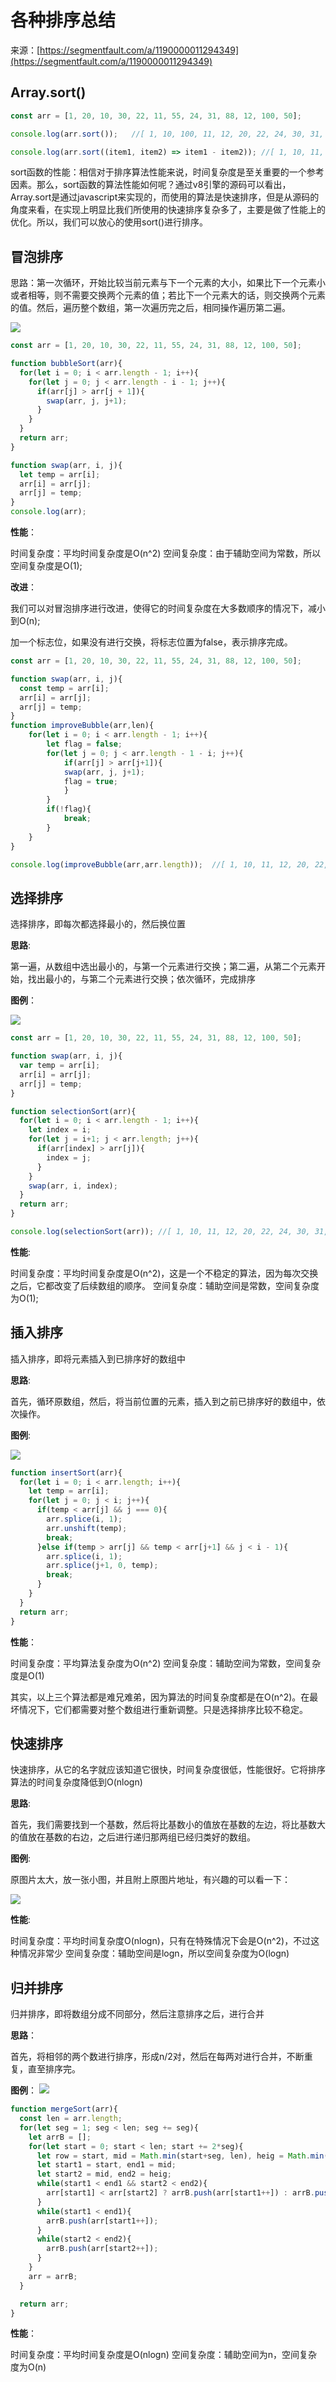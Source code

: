 # 各种排序总结

来源：[https://segmentfault.com/a/1190000011294349](https://segmentfault.com/a/1190000011294349)

## Array.sort()

```javascript
const arr = [1, 20, 10, 30, 22, 11, 55, 24, 31, 88, 12, 100, 50];

console.log(arr.sort());   //[ 1, 10, 100, 11, 12, 20, 22, 24, 30, 31, 50, 55, 88 ]

console.log(arr.sort((item1, item2) => item1 - item2)); //[ 1, 10, 11, 12, 20, 22, 24, 30, 31, 50, 55, 88, 100 ]
```

sort函数的性能：相信对于排序算法性能来说，时间复杂度是至关重要的一个参考因素。那么，sort函数的算法性能如何呢？通过v8引擎的源码可以看出，Array.sort是通过javascript来实现的，而使用的算法是快速排序，但是从源码的角度来看，在实现上明显比我们所使用的快速排序复杂多了，主要是做了性能上的优化。所以，我们可以放心的使用sort()进行排序。

## 冒泡排序

思路：第一次循环，开始比较当前元素与下一个元素的大小，如果比下一个元素小或者相等，则不需要交换两个元素的值；若比下一个元素大的话，则交换两个元素的值。然后，遍历整个数组，第一次遍历完之后，相同操作遍历第二遍。

![](https://segmentfault.com/img/remote/1460000011294354)

```javascript
const arr = [1, 20, 10, 30, 22, 11, 55, 24, 31, 88, 12, 100, 50];

function bubbleSort(arr){
  for(let i = 0; i < arr.length - 1; i++){
    for(let j = 0; j < arr.length - i - 1; j++){
      if(arr[j] > arr[j + 1]){
        swap(arr, j, j+1);
      }
    }
  }
  return arr;
}

function swap(arr, i, j){
  let temp = arr[i];
  arr[i] = arr[j];
  arr[j] = temp;
}
console.log(arr);
```

__性能__：

时间复杂度：平均时间复杂度是O(n^2)
空间复杂度：由于辅助空间为常数，所以空间复杂度是O(1);

__改进__：

我们可以对冒泡排序进行改进，使得它的时间复杂度在大多数顺序的情况下，减小到O(n);

加一个标志位，如果没有进行交换，将标志位置为false，表示排序完成。

```javascript
const arr = [1, 20, 10, 30, 22, 11, 55, 24, 31, 88, 12, 100, 50];

function swap(arr, i, j){
  const temp = arr[i];
  arr[i] = arr[j];
  arr[j] = temp;
}
function improveBubble(arr,len){
    for(let i = 0; i < arr.length - 1; i++){
        let flag = false;
        for(let j = 0; j < arr.length - 1 - i; j++){
            if(arr[j] > arr[j+1]){
            swap(arr, j, j+1);
            flag = true;
            }
        }
        if(!flag){
            break;
        }
    }
}

console.log(improveBubble(arr,arr.length));  //[ 1, 10, 11, 12, 20, 22, 24, 30, 31, 50, 55, 88, 100 ]
```

## 选择排序

选择排序，即每次都选择最小的，然后换位置

__思路__:

第一遍，从数组中选出最小的，与第一个元素进行交换；第二遍，从第二个元素开始，找出最小的，与第二个元素进行交换；依次循环，完成排序

__图例__：

![](https://segmentfault.com/img/remote/1460000011294355)

```javascript
const arr = [1, 20, 10, 30, 22, 11, 55, 24, 31, 88, 12, 100, 50];

function swap(arr, i, j){
  var temp = arr[i];
  arr[i] = arr[j];
  arr[j] = temp;
}

function selectionSort(arr){
  for(let i = 0; i < arr.length - 1; i++){
    let index = i;
    for(let j = i+1; j < arr.length; j++){
      if(arr[index] > arr[j]){
        index = j;
      }
    }
    swap(arr, i, index);
  }
  return arr;
}

console.log(selectionSort(arr)); //[ 1, 10, 11, 12, 20, 22, 24, 30, 31, 50, 55, 88, 100 ]
```

__性能__:

时间复杂度：平均时间复杂度是O(n^2)，这是一个不稳定的算法，因为每次交换之后，它都改变了后续数组的顺序。
空间复杂度：辅助空间是常数，空间复杂度为O(1);

## 插入排序

插入排序，即将元素插入到已排序好的数组中

__思路__:

首先，循环原数组，然后，将当前位置的元素，插入到之前已排序好的数组中，依次操作。

__图例__:

![](https://segmentfault.com/img/remote/1460000011294356)

```javascript
function insertSort(arr){
  for(let i = 0; i < arr.length; i++){
    let temp = arr[i];
    for(let j = 0; j < i; j++){
      if(temp < arr[j] && j === 0){
        arr.splice(i, 1);
        arr.unshift(temp);
        break;
      }else if(temp > arr[j] && temp < arr[j+1] && j < i - 1){
        arr.splice(i, 1);
        arr.splice(j+1, 0, temp);
        break;
      }
    }
  }
  return arr;
}
```

__性能__：

时间复杂度：平均算法复杂度为O(n^2)
空间复杂度：辅助空间为常数，空间复杂度是O(1)

其实，以上三个算法都是难兄难弟，因为算法的时间复杂度都是在O(n^2)。在最坏情况下，它们都需要对整个数组进行重新调整。只是选择排序比较不稳定。

## 快速排序

快速排序，从它的名字就应该知道它很快，时间复杂度很低，性能很好。它将排序算法的时间复杂度降低到O(nlogn)

__思路__:

首先，我们需要找到一个基数，然后将比基数小的值放在基数的左边，将比基数大的值放在基数的右边，之后进行递归那两组已经归类好的数组。

__图例__:

原图片太大，放一张小图，并且附上原图片地址，有兴趣的可以看一下：

![](https://segmentfault.com/img/remote/1460000011294357)

__性能__:

时间复杂度：平均时间复杂度O(nlogn)，只有在特殊情况下会是O(n^2)，不过这种情况非常少
空间复杂度：辅助空间是logn，所以空间复杂度为O(logn)

## 归并排序

归并排序，即将数组分成不同部分，然后注意排序之后，进行合并

__思路__：

首先，将相邻的两个数进行排序，形成n/2对，然后在每两对进行合并，不断重复，直至排序完。

__图例__：
![](https://segmentfault.com/img/remote/1460000011294358)

```javascript
function mergeSort(arr){
  const len = arr.length;
  for(let seg = 1; seg < len; seg += seg){
    let arrB = [];
    for(let start = 0; start < len; start += 2*seg){
      let row = start, mid = Math.min(start+seg, len), heig = Math.min(start + 2*seg, len);
      let start1 = start, end1 = mid;
      let start2 = mid, end2 = heig;
      while(start1 < end1 && start2 < end2){
        arr[start1] < arr[start2] ? arrB.push(arr[start1++]) : arrB.push(arr[start2++]);
      }
      while(start1 < end1){
        arrB.push(arr[start1++]);
      }
      while(start2 < end2){
        arrB.push(arr[start2++]);
      }
    }
    arr = arrB;
  }

  return arr;
}
```
__性能__：

时间复杂度：平均时间复杂度是O(nlogn)
空间复杂度：辅助空间为n，空间复杂度为O(n)